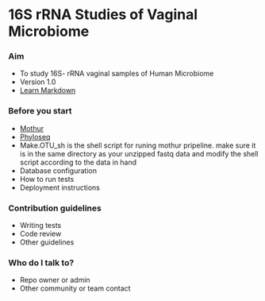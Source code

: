 # 16S rRNA Studies of Vaginal Microbiome #


### Aim ###

* To study 16S- rRNA vaginal samples of Human Microbiome
* Version 1.0
* [Learn Markdown](https://bitbucket.org/tutorials/markdowndemo)

### Before you start ###

* [Mothur](http://www.mothur.org/)
* [Phyloseq](https://joey711.github.io/phyloseq/)
* Make.OTU_sh is the shell script for runing mothur pripeline. make sure it is in the same directory as your unzipped fastq data and modify the shell script according to the data in hand 
* Database configuration
* How to run tests
* Deployment instructions

### Contribution guidelines ###

* Writing tests
* Code review
* Other guidelines

### Who do I talk to? ###

* Repo owner or admin
* Other community or team contact